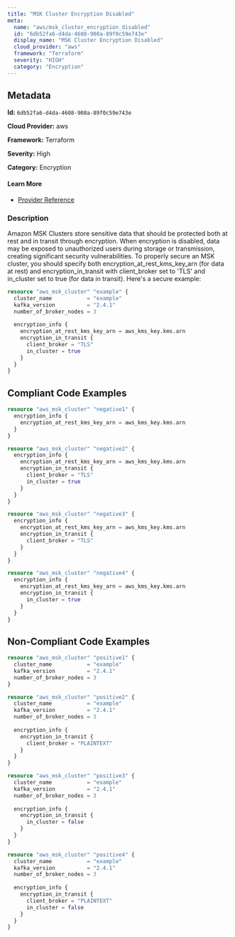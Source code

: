 ```yaml
---
title: "MSK Cluster Encryption Disabled"
meta:
  name: "aws/msk_cluster_encryption_disabled"
  id: "6db52fa6-d4da-4608-908a-89f0c59e743e"
  display_name: "MSK Cluster Encryption Disabled"
  cloud_provider: "aws"
  framework: "Terraform"
  severity: "HIGH"
  category: "Encryption"
---
```

## Metadata

**Id:** `6db52fa6-d4da-4608-908a-89f0c59e743e`

**Cloud Provider:** aws

**Framework:** Terraform

**Severity:** High

**Category:** Encryption

#### Learn More

 - [Provider Reference](https://registry.terraform.io/providers/hashicorp/aws/latest/docs/resources/msk_cluster#encryption_info)

### Description

 Amazon MSK Clusters store sensitive data that should be protected both at rest and in transit through encryption. When encryption is disabled, data may be exposed to unauthorized users during storage or transmission, creating significant security vulnerabilities. To properly secure an MSK cluster, you should specify both encryption_at_rest_kms_key_arn (for data at rest) and encryption_in_transit with client_broker set to 'TLS' and in_cluster set to true (for data in transit). Here's a secure example:

```terraform
resource "aws_msk_cluster" "example" {
  cluster_name           = "example"
  kafka_version          = "2.4.1"
  number_of_broker_nodes = 3
  
  encryption_info {
    encryption_at_rest_kms_key_arn = aws_kms_key.kms.arn
    encryption_in_transit {
      client_broker = "TLS"
      in_cluster = true
    }
  }
}
```


## Compliant Code Examples
```terraform
resource "aws_msk_cluster" "negative1" {  
  encryption_info {
    encryption_at_rest_kms_key_arn = aws_kms_key.kms.arn
  }
}

resource "aws_msk_cluster" "negative2" {  
  encryption_info {
    encryption_at_rest_kms_key_arn = aws_kms_key.kms.arn
    encryption_in_transit {
      client_broker = "TLS"
      in_cluster = true
    }
  }
}

resource "aws_msk_cluster" "negative3" {  
  encryption_info {
    encryption_at_rest_kms_key_arn = aws_kms_key.kms.arn
    encryption_in_transit {
      client_broker = "TLS"
    }
  }
}

resource "aws_msk_cluster" "negative4" {  
  encryption_info {
    encryption_at_rest_kms_key_arn = aws_kms_key.kms.arn
    encryption_in_transit {
      in_cluster = true
    }
  }
}
```
## Non-Compliant Code Examples
```terraform
resource "aws_msk_cluster" "positive1" {
  cluster_name           = "example"
  kafka_version          = "2.4.1"
  number_of_broker_nodes = 3
}

resource "aws_msk_cluster" "positive2" {
  cluster_name           = "example"
  kafka_version          = "2.4.1"
  number_of_broker_nodes = 3
  
  encryption_info {
    encryption_in_transit {
      client_broker = "PLAINTEXT"
    }
  }
}

resource "aws_msk_cluster" "positive3" {
  cluster_name           = "example"
  kafka_version          = "2.4.1"
  number_of_broker_nodes = 3
  
  encryption_info {
    encryption_in_transit {
      in_cluster = false
    }
  }
}

resource "aws_msk_cluster" "positive4" {
  cluster_name           = "example"
  kafka_version          = "2.4.1"
  number_of_broker_nodes = 3
  
  encryption_info {
    encryption_in_transit {
      client_broker = "PLAINTEXT"
      in_cluster = false
    }
  }
}
```